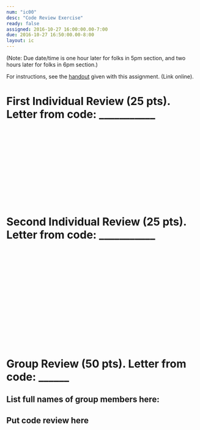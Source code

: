```yaml
---
num: "ic00"
desc: "Code Review Exercise"
ready: false
assigned: 2016-10-27 16:00:00.00-7:00
due: 2016-10-27 16:50:00.00-8:00
layout: ic
---
```


(Note: Due date/time is one hour later for folks in 5pm section, and two hours later for folks in 6pm section.)

For instructions, see the [handout](/hwk/ic00/handout) given with this assignment. (Link online).


# First Individual Review (25 pts).   Letter from code: ___________

<div style="margin-bottom: 15em;">&nbsp;
</div>

# Second Individual Review (25 pts).   Letter from code: ___________

<div style="margin-bottom: 15em;">&nbsp;
</div>


<div style="page-break-before">&nbsp;
</div>

# Group Review (50 pts).  Letter from code: ______

## List full names of group members here:


## Put code review here

